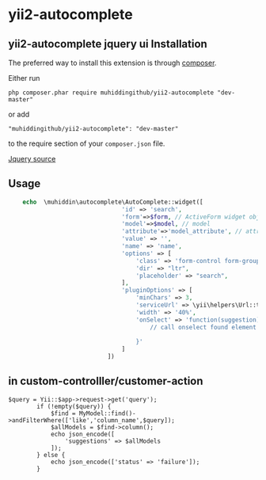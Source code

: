 # yii2-autocomplete
yii2-autocomplete jquery ui
Installation
------------

The preferred way to install this extension is through [composer](http://getcomposer.org/download/).

Either run

```
php composer.phar require muhiddingithub/yii2-autocomplete "dev-master"
```

or add

```
"muhiddingithub/yii2-autocomplete": "dev-master"
```

to the require section of your `composer.json` file.

[Jquery source](https://jqueryui.com/autocomplete/)

Usage
-----


```php 
    echo  \muhiddin\autocomplete\AutoComplete::widget([
                                'id' => 'search',
                                'form'=>$form, // ActiveForm widget object
                                'model'=>$model, // model
                                'attribute'=>'model_attribute', // attribute of model
                                'value' => '',
                                'name' => 'name',
                                'options' => [
                                    'class' => 'form-control form-group-margin',
                                    'dir' => "ltr",
                                    'placeholder' => "search",
                                ],
                                'pluginOptions' => [
                                    'minChars' => 3,
                                    'serviceUrl' => \yii\helpers\Url::toRoute(['custom-controlller/customer-action']),
                                    'width' => '40%',
                                    'onSelect' => 'function(suggestion){
                                        // call onselect found element function
                                    
                                    }'
                                ]
                            ])
```
  
in custom-controlller/customer-action
-----
```
$query = Yii::$app->request->get('query');
        if (!empty($query)) {
            $find = MyModel::find()->andFilterWhere(['like','column_name',$query]);
            $allModels = $find->column();
            echo json_encode([
                'suggestions' => $allModels
            ]);
        } else {
            echo json_encode(['status' => 'failure']);
        }
```
